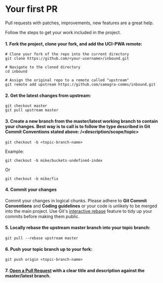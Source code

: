 # Your first PR

Pull requests with patches, improvements, new features are a great help. 

Follow the steps to get your work included in the project.

#### 1. Fork the project, clone your fork, and add the UCI-PWA remote:

```
# Clone your fork of the repo into the current directory
git clone https://github.com/<your-username>/inbound.git

# Navigate to the cloned directory
cd inbound

# Assign the original repo to a remote called "upstream"
git remote add upstream https://github.com/samagra-comms/inbound.git
```

#### 2. Get the latest changes from upstream:

```
git checkout master
git pull upstream master
```

#### 3. Create a new branch from the master/latest working branch to contain your changes. Best way is to call is to follow the type described in Git Commit Conventions stated above: <githubId>/<description/scope/topic>

```git checkout -b <topic-branch-name>```

Example:

```git checkout -b mike/buckets-undefined-index```

Or

```git checkout -b mike/fix```

#### 4. Commit your changes

Commit your changes in logical chunks. Please adhere to **Git Commit Conventions** and **Coding guidelines** or your code is unlikely to be merged into the main project. Use Git's [interactive rebase](https://www.atlassian.com/git/tutorials/rewriting-history/git-rebase) feature to tidy up your commits before making them public.

#### 5. Locally rebase the upstream master branch into your topic branch:

```git pull --rebase upstream master```

#### 6. Push your topic branch up to your fork:

```git push origin <topic-branch-name>```

#### 7. [Open a Pull Request](https://docs.github.com/en/pull-requests/collaborating-with-pull-requests/proposing-changes-to-your-work-with-pull-requests/about-pull-requests) with a clear title and description against the **master/latest** branch.